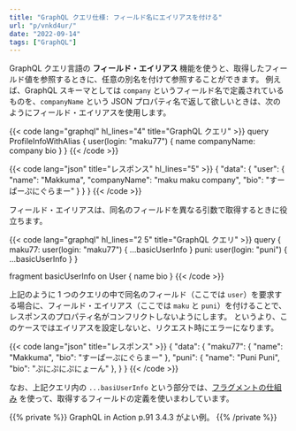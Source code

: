 ```yaml
---
title: "GraphQL クエリ仕様: フィールド名にエイリアスを付ける"
url: "p/vnkd4ur/"
date: "2022-09-14"
tags: ["GraphQL"]
---
```


GraphQL クエリ言語の __フィールド・エイリアス__ 機能を使うと、取得したフィールド値を参照するときに、任意の別名を付けて参照することができます。
例えば、GraphQL スキーマとしては `company` というフィールド名で定義されているものを、`companyName` という JSON プロパティ名で返して欲しいときは、次のようにフィールド・エイリアスを使用します。

{{< code lang="graphql" hl_lines="4" title="GraphQL クエリ" >}}
query ProfileInfoWithAlias {
  user(login: "maku77") {
    name
    companyName: company
    bio
  }
}
{{< /code >}}

{{< code lang="json" title="レスポンス" hl_lines="5" >}}
{
  "data": {
    "user": {
      "name": "Makkuma",
      "companyName": "maku maku company",
      "bio": "すーぱーぷにぐらまー"
    }
  }
}
{{< /code >}}

フィールド・エイリアスは、同名のフィールドを異なる引数で取得するときに役立ちます。

{{< code lang="graphql" hl_lines="2 5" title="GraphQL クエリ" >}}
query {
  maku77: user(login: "maku77") {
    ...basicUserInfo
  }
  puni: user(login: "puni") {
    ...basicUserInfo
  }
}

fragment basicUserInfo on User {
  name
  bio
}
{{< /code >}}

上記のように 1 つのクエリの中で同名のフィールド（ここでは `user`）を要求する場合に、フィールド・エイリアス（ここでは `maku` と `puni`）を付けることで、レスポンスのプロパティ名がコンフリクトしないようにします。
というより、このケースではエイリアスを設定しないと、リクエスト時にエラーになります。

{{< code lang="json" title="レスポンス" >}}
{
  "data": {
    "maku77": {
      "name": "Makkuma",
      "bio": "すーぱーぷにぐらまー"
    },
    "puni": {
      "name": "Puni Puni",
      "bio": "ぷにぷにぷにょーん"
    },
  }
}
{{< /code >}}

なお、上記クエリ内の `...basiUserInfo` という部分では、[フラグメントの仕組み](/p/wiv7it5/)  を使って、取得するフィールドの定義を使いまわしています。

{{% private %}}
GraphQL in Action p.91 3.4.3 がよい例。
{{% /private %}}

